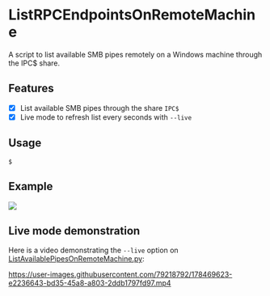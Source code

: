 # ListRPCEndpointsOnRemoteMachine

A script to list available SMB pipes remotely on a Windows machine through the IPC$ share.

## Features

 - [x] List available SMB pipes through the share `IPC$`
 - [x] Live mode to refresh list every seconds with `--live`

## Usage

```
$ 
```

## Example

![](./assets/example.png)

## Live mode demonstration

Here is a video demonstrating the `--live` option on [ListAvailablePipesOnRemoteMachine.py](ListAvailablePipesOnRemoteMachine.py):

https://user-images.githubusercontent.com/79218792/178469623-e2236643-bd35-45a8-a803-2ddb1797fd97.mp4
